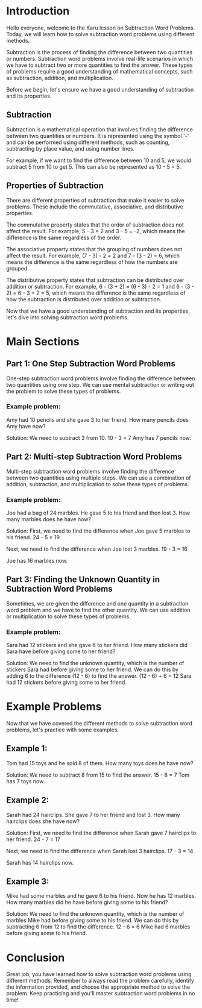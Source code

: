 
# Introduction
Hello everyone, welcome to the Karu lesson on Subtraction Word Problems. Today, we will learn how to solve subtraction word problems using different methods.

Subtraction is the process of finding the difference between two quantities or numbers. Subtraction word problems involve real-life scenarios in which we have to subtract two or more quantities to find the answer. These types of problems require a good understanding of mathematical concepts, such as subtraction, addition, and multiplication.

Before we begin, let's ensure we have a good understanding of subtraction and its properties.

## Subtraction 
Subtraction is a mathematical operation that involves finding the difference between two quantities or numbers. It is represented using the symbol '-' and can be performed using different methods, such as counting, subtracting by place value, and using number lines.

For example, if we want to find the difference between 10 and 5, we would subtract 5 from 10 to get 5. This can also be represented as 10 - 5 = 5.

## Properties of Subtraction
There are different properties of subtraction that make it easier to solve problems. These include the commutative, associative, and distributive properties.

The commutative property states that the order of subtraction does not affect the result. For example, 5 - 3 = 2 and 3 - 5 = -2, which means the difference is the same regardless of the order.

The associative property states that the grouping of numbers does not affect the result. For example, (7 - 3) - 2 = 2 and 7 - (3 - 2) = 6, which means the difference is the same regardless of how the numbers are grouped.

The distributive property states that subtraction can be distributed over addition or subtraction. For example, 6 - (3 + 2) = (6 - 3) - 2 = 1 and 6 - (3 - 2) = 6 - 3 + 2 = 5, which means the difference is the same regardless of how the subtraction is distributed over addition or subtraction. 

Now that we have a good understanding of subtraction and its properties, let's dive into solving subtraction word problems.

# Main Sections

## Part 1: One Step Subtraction Word Problems

One-step subtraction word problems involve finding the difference between two quantities using one step. We can use mental subtraction or writing out the problem to solve these types of problems.

### Example problem:
Amy had 10 pencils and she gave 3 to her friend. How many pencils does Amy have now?

Solution:
We need to subtract 3 from 10.
10 - 3 = 7
Amy has 7 pencils now.

## Part 2: Multi-step Subtraction Word Problems

Multi-step subtraction word problems involve finding the difference between two quantities using multiple steps. We can use a combination of addition, subtraction, and multiplication to solve these types of problems.

### Example problem:
Joe had a bag of 24 marbles. He gave 5 to his friend and then lost 3. How many marbles does he have now?

Solution:
First, we need to find the difference when Joe gave 5 marbles to his friend.
24 - 5 = 19

Next, we need to find the difference when Joe lost 3 marbles.
19 - 3 = 16

Joe has 16 marbles now.

## Part 3: Finding the Unknown Quantity in Subtraction Word Problems

Sometimes, we are given the difference and one quantity in a subtraction word problem and we have to find the other quantity. We can use addition or multiplication to solve these types of problems.

### Example problem:
Sara had 12 stickers and she gave 6 to her friend. How many stickers did Sara have before giving some to her friend?

Solution:
We need to find the unknown quantity, which is the number of stickers Sara had before giving some to her friend.
We can do this by adding 6 to the difference (12 - 6) to find the answer.
(12 - 6) + 6 = 12
Sara had 12 stickers before giving some to her friend.

# Example Problems

Now that we have covered the different methods to solve subtraction word problems, let's practice with some examples.

## Example 1:
Tom had 15 toys and he sold 8 of them. How many toys does he have now?

Solution:
We need to subtract 8 from 15 to find the answer.
15 - 8 = 7
Tom has 7 toys now.

## Example 2:
Sarah had 24 hairclips. She gave 7 to her friend and lost 3. How many hairclips does she have now?

Solution:
First, we need to find the difference when Sarah gave 7 hairclips to her friend.
24 - 7 = 17

Next, we need to find the difference when Sarah lost 3 hairclips.
17 - 3 = 14

Sarah has 14 hairclips now.

## Example 3:
Mike had some marbles and he gave 6 to his friend. Now he has 12 marbles. How many marbles did he have before giving some to his friend?

Solution:
We need to find the unknown quantity, which is the number of marbles Mike had before giving some to his friend.
We can do this by subtracting 6 from 12 to find the difference.
12 - 6 = 6
Mike had 6 marbles before giving some to his friend.

# Conclusion

Great job, you have learned how to solve subtraction word problems using different methods. Remember to always read the problem carefully, identify the information provided, and choose the appropriate method to solve the problem. Keep practicing and you'll master subtraction word problems in no time!


